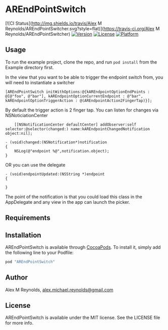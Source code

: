 # AREndPointSwitch

[![CI Status](http://img.shields.io/travis/Alex M Reynolds/AREndPointSwitcher.svg?style=flat)](https://travis-ci.org/Alex M Reynolds/AREndPointSwitcher)
[![Version](https://img.shields.io/cocoapods/v/AREndPointSwitch.svg?style=flat)](http://cocoapods.org/pods/AREndPointSwitch)
[![License](https://img.shields.io/cocoapods/l/AREndPointSwitch.svg?style=flat)](http://cocoapods.org/pods/AREndPointSwitch)
[![Platform](https://img.shields.io/cocoapods/p/AREndPointSwitch.svg?style=flat)](http://cocoapods.org/pods/AREndPointSwitch)

## Usage

To run the example project, clone the repo, and run `pod install` from the Example directory first.

In the view that you want to be able to trigger the endpoint switch from, you will need to instantiate a switcher
```objc
[AREndPointSwitch initWithOptions:@{kAREndpointOptionEndPoints : @[@"foo", @"bar"], kAREndpointOptionCurrentEndpoint : @"bar", kAREndpointOptionTriggerAction : @(AREndpointAction2FingerTap)}];
```

By default the trigger action is 2 finger tap. 
You can listen for changes via NSNoticiationCenter
```objc
    [[NSNotificationCenter defaultCenter] addObserver:self selector:@selector(changed:) name:kAREndpointChangedNotification object:nil];

- (void)changed:(NSNotification*)notification
{
    NSLog(@"endpoint %@",notification.object);
}
```
OR you can use the delegate

```objc
- (void)endpointUpdated:(NSString *)endpoint
{
    
}
```

The point of the notification is that you could load this class in the AppDelegate and any view in the app can launch the picker.



## Requirements

## Installation

AREndPointSwitch is available through [CocoaPods](http://cocoapods.org). To install
it, simply add the following line to your Podfile:

```ruby
pod "AREndPointSwitch"
```

## Author

Alex M Reynolds, alex.michael.reynolds@gmail.com

## License

AREndPointSwitch is available under the MIT license. See the LICENSE file for more info.
